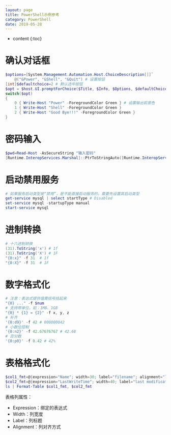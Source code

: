 ```yaml
---
layout: page
title: PowerShell示例参考
category: PowerShell
date: 2019-05-28
---
```


* content
{:toc}

# 确认对话框

```powershell
$options=[System.Management.Automation.Host.ChoiceDescription[]]`
    @("&Power", "&Shell", "&Quit") # 设置按钮
[int]$defaultchoice=2 # 默认选中按钮
$opt = $host.UI.promptForChoice($Title, $Info, $Options, $defaultChoice)
switch($opt)
{
    0 { Write-Host "Power" -ForegroundColor Green } # 设置输出前景色
    1 { Write-Host "Shell" -ForegroundColor Green }
    2 { Write-Host "Good Bye!!!" -ForegroundColor Green }
}
```

# 密码输入

```powershell
$pwd=Read-Host -AsSecureString "输入密码"
[Runtime.InteropServices.Marshal]::PtrToStringAuto([Runtime.InteropServices.Marshal]::SecureStringToBSTR($pwd))
```

# 启动禁用服务

```powershell
# 如果服务启动类型是“禁用”，是不能直接启动服务的，需要先设置其启动类型
get-service mysql | select startType # Disabled
set-service mysql -startupType manual
start-service mysql
```

# 进制转换

```powershell
# 十六进制转换
(31).ToString('x') # 1f
(31).ToString('X') # 1F
"{0:x}" -f 31  # 1f
"{0:X}" -f 31  # 1F
```

# 数字格式化

```powershell
# 注意：表达式提供值需括号括起来
"{0} ..." -f $num
# 支持带单位，如：1MB、1GB
"{0} * {1} = {2}" -f x, y, z
# 补齐
'{0:d9}' -f 42 # 000000042
# 小数位控制
'{0:n2}' -f 42.67676767 # 42.68
# 百分数
'{0:p0}' -f 0.42 # 42%
```

# 表格格式化

```powershell
$col1_fmt=@{expression="Name"; width=30; label="filename"; alignment="left"}
$col2_fmt=@{expression="LastWriteTime"; width=40; label="last modification"; alignment="right"}
ls | Format-Table $col1_fmt, $col2_fmt
```

表格列属性：

* Expression：绑定的表达式
* Width：列宽度
* Label：列标题
* Alignment：列对齐方式

